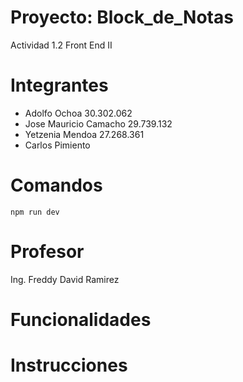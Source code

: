 # Proyecto: Block_de_Notas
  Actividad 1.2 Front End II

# Integrantes

- Adolfo Ochoa 30.302.062
- Jose Mauricio Camacho  29.739.132
- Yetzenia Mendoa 27.268.361
- Carlos Pimiento 

# Comandos
    npm run dev

# Profesor
  Ing. Freddy David Ramirez

# Funcionalidades

# Instrucciones
